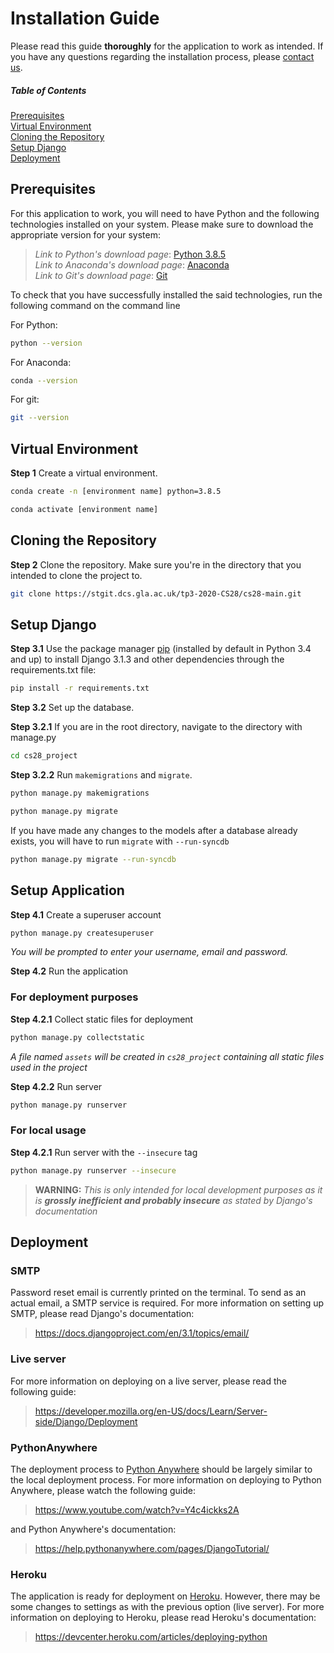 # Installation Guide

Please read this guide **thoroughly** for the application to work as intended. If you have any questions regarding the installation process, please [contact us](README.md#authors-and-contact).

##### Table of Contents
[Prerequisites](#prerequisites)  
[Virtual Environment](#virtual-environment)  
[Cloning the Repository](#cloning-the-repository)  
[Setup Django](#setup-django)  
[Deployment](#deployment)  


## Prerequisites

For this application to work, you will need to have Python and the following technologies installed on your system. Please make sure to download the appropriate version for your system:

> *Link to Python's download page*: [Python 3.8.5](https://www.python.org/downloads/release/python-385/)  
> *Link to Anaconda's download page*: [Anaconda](https://www.anaconda.com/products/individual#Downloads)  
> *Link to Git's download page*: [Git](https://git-scm.com/downloads)

To check that you have successfully installed the said technologies, run the following command on the command line

For Python:
```bash
python --version
```

For Anaconda:
```bash
conda --version
```

For git:
```bash
git --version
```

## Virtual Environment

**Step 1** Create a virtual environment.  
```bash
conda create -n [environment name] python=3.8.5

conda activate [environment name]
```

## Cloning the Repository
**Step 2** Clone the repository. Make sure you're in the directory that you intended to clone the project to.  
```bash
git clone https://stgit.dcs.gla.ac.uk/tp3-2020-CS28/cs28-main.git
```

## Setup Django
**Step 3.1** Use the package manager [pip](https://pip.pypa.io/en/stable/) (installed by default in Python 3.4 and up) to install Django 3.1.3 and other dependencies through the requirements.txt file:

```bash
pip install -r requirements.txt
```

**Step 3.2** Set up the database.

**Step 3.2.1** If you are in the root directory, navigate to the directory with manage.py
```bash
cd cs28_project
```
**Step 3.2.2** Run `makemigrations` and `migrate`.  
```bash
python manage.py makemigrations

python manage.py migrate
```
If you have made any changes to the models after a database already exists, you will have to run `migrate` with `--run-syncdb`  
```bash
python manage.py migrate --run-syncdb
```

## Setup Application
**Step 4.1** Create a superuser account  
```bash
python manage.py createsuperuser
```

*You will be prompted to enter your username, email and password.*

**Step 4.2** Run the application

### For deployment purposes
**Step 4.2.1** Collect static files for deployment
```bash
python manage.py collectstatic
```

*A file named `assets` will be created in `cs28_project` containing all static files used in the project*

**Step 4.2.2** Run server
```bash
python manage.py runserver
```

### For local usage
**Step 4.2.1** Run server with the `--insecure` tag
```bash
python manage.py runserver --insecure
```
> **WARNING:** *This is only intended for local development purposes as it is **grossly inefficient and probably insecure** as stated by Django's documentation* 

## Deployment

### SMTP
Password reset email is currently printed on the terminal. To send as an actual email, a SMTP service is required. For more information on setting up SMTP, please read Django's documentation:
> https://docs.djangoproject.com/en/3.1/topics/email/

### Live server
For more information on deploying on a live server, please read the following guide:  
> https://developer.mozilla.org/en-US/docs/Learn/Server-side/Django/Deployment

### PythonAnywhere
The deployment process to [Python Anywhere](https://www.pythonanywhere.com/) should be largely similar to the local deployment process. For more information on deploying to Python Anywhere, please watch the following guide:
> https://www.youtube.com/watch?v=Y4c4ickks2A

and Python Anywhere's documentation:
> https://help.pythonanywhere.com/pages/DjangoTutorial/

### Heroku
The application is ready for deployment on [Heroku](https://www.heroku.com/). However, there may be some changes to settings as with the previous option (live server). For more information on deploying to Heroku, please read Heroku's documentation:
> https://devcenter.heroku.com/articles/deploying-python
